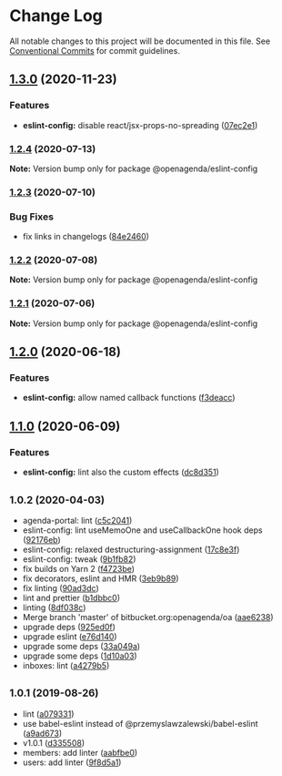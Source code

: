 # Change Log

All notable changes to this project will be documented in this file.
See [Conventional Commits](https://conventionalcommits.org) for commit guidelines.

## [1.3.0](https://github.com/OpenAgenda/oa/compare/@openagenda/eslint-config@1.2.4...@openagenda/eslint-config@1.3.0) (2020-11-23)

### Features

- **eslint-config:** disable react/jsx-props-no-spreading ([07ec2e1](https://github.com/OpenAgenda/oa/commit/07ec2e1b6e9348cf4891ec6b2f431b6e12caa385))

### [1.2.4](https://github.com/OpenAgenda/oa/compare/@openagenda/eslint-config@1.2.3...@openagenda/eslint-config@1.2.4) (2020-07-13)

**Note:** Version bump only for package @openagenda/eslint-config

### [1.2.3](https://github.com/OpenAgenda/oa/compare/@openagenda/eslint-config@1.2.2...@openagenda/eslint-config@1.2.3) (2020-07-10)

### Bug Fixes

- fix links in changelogs ([84e2460](https://github.com/OpenAgenda/oa/commit/84e24609981f4ee3bb9e34ef52109d74abe97a62))

### [1.2.2](https://github.com/OpenAgenda/oa/compare/@openagenda/eslint-config@1.2.1...@openagenda/eslint-config@1.2.2) (2020-07-08)

**Note:** Version bump only for package @openagenda/eslint-config

### [1.2.1](https://github.com/OpenAgenda/oa/compare/@openagenda/eslint-config@1.2.0...@openagenda/eslint-config@1.2.1) (2020-07-06)

**Note:** Version bump only for package @openagenda/eslint-config

## [1.2.0](https://github.com/OpenAgenda/oa/compare/@openagenda/eslint-config@1.1.0...@openagenda/eslint-config@1.2.0) (2020-06-18)

### Features

- **eslint-config:** allow named callback functions ([f3deacc](https://github.com/OpenAgenda/oa/commit/f3deaccee3e353dd2745f65e3618a592d3478b54))

## [1.1.0](https://github.com/OpenAgenda/oa/compare/@openagenda/eslint-config@1.0.2...@openagenda/eslint-config@1.1.0) (2020-06-09)

### Features

- **eslint-config:** lint also the custom effects ([dc8d351](https://github.com/OpenAgenda/oa/commit/dc8d3514b00963b26239d5f01f6ea802981f3b67))

## <small>1.0.2 (2020-04-03)</small>

- agenda-portal: lint ([c5c2041](https://github.com/OpenAgenda/oa/commit/c5c2041))
- eslint-config: lint useMemoOne and useCallbackOne hook deps ([92176eb](https://github.com/OpenAgenda/oa/commit/92176eb))
- eslint-config: relaxed destructuring-assignment ([17c8e3f](https://github.com/OpenAgenda/oa/commit/17c8e3f))
- eslint-config: tweak ([9b1fb82](https://github.com/OpenAgenda/oa/commit/9b1fb82))
- fix builds on Yarn 2 ([f4723be](https://github.com/OpenAgenda/oa/commit/f4723be))
- fix decorators, eslint and HMR ([3eb9b89](https://github.com/OpenAgenda/oa/commit/3eb9b89))
- fix linting ([90ad3dc](https://github.com/OpenAgenda/oa/commit/90ad3dc))
- lint and prettier ([b1dbbc0](https://github.com/OpenAgenda/oa/commit/b1dbbc0))
- linting ([8df038c](https://github.com/OpenAgenda/oa/commit/8df038c))
- Merge branch 'master' of bitbucket.org:openagenda/oa ([aae6238](https://github.com/OpenAgenda/oa/commit/aae6238))
- upgrade deps ([925ed0f](https://github.com/OpenAgenda/oa/commit/925ed0f))
- upgrade eslint ([e76d140](https://github.com/OpenAgenda/oa/commit/e76d140))
- upgrade some deps ([33a049a](https://github.com/OpenAgenda/oa/commit/33a049a))
- upgrade some deps ([1d10a03](https://github.com/OpenAgenda/oa/commit/1d10a03))
- inboxes: lint ([a4279b5](https://github.com/OpenAgenda/oa/commit/a4279b5))

## <small>1.0.1 (2019-08-26)</small>

- lint ([a079331](https://github.com/OpenAgenda/oa/commit/a079331))
- use babel-eslint instead of @przemyslawzalewski/babel-eslint ([a9ad673](https://github.com/OpenAgenda/oa/commit/a9ad673))
- v1.0.1 ([d335508](https://github.com/OpenAgenda/oa/commit/d335508))
- members: add linter ([aabfbe0](https://github.com/OpenAgenda/oa/commit/aabfbe0))
- users: add linter ([9f8d5a1](https://github.com/OpenAgenda/oa/commit/9f8d5a1))
